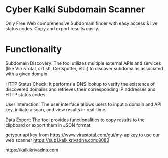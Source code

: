 # Cyber Kalki Subdomain Scanner

Only Free Web comprehensive Subdomain finder with easy access & live status codes. Copy and export results easily. 

# Functionality 

Subdomain Discovery: The tool utilizes multiple external APIs and services (like VirusTotal, crt.sh, Certspotter, etc.) to discover subdomains associated with a given domain.

HTTP Status Check: It performs a DNS lookup to verify the existence of discovered domains and retrieves their corresponding IP addresses and HTTP status codes.

User Interaction: The user interface allows users to input a domain and API key, initiate a scan, and view results in real-time.

Data Export: The tool provides functionalities to copy results to the clipboard or export them in JSON format.

getyour api key from https://www.virustotal.com/gui/my-apikey 
to use our web scanner 
https://sub1.kalkikrivadna.com:8080

https://kalkikrivadna.com

